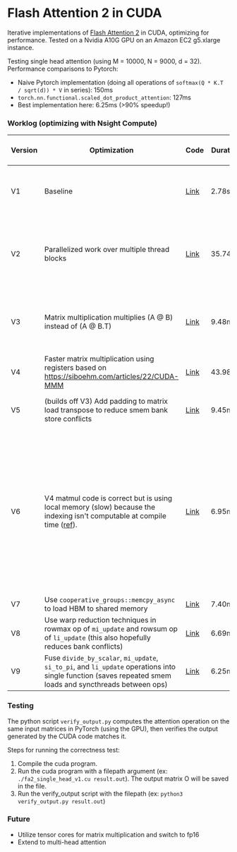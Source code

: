 # Flash Attention 2 in CUDA

Iterative implementations of [Flash Attention 2](https://arxiv.org/abs/2307.08691) in CUDA, optimizing for performance. Tested on a Nvidia A10G GPU on an Amazon EC2 g5.xlarge instance.

Testing single head attention (using M = 10000, N = 9000, d = 32). Performance comparisons to Pytorch:
- Naive Pytorch implementation (doing all operations of `softmax(Q * K.T / sqrt(d)) * V` in series): 150ms
- `torch.nn.functional.scaled_dot_product_attention`: 127ms
- Best implementation here: 6.25ms (>90% speedup!)

### Worklog (optimizing with Nsight Compute)

| Version | Optimization | Code | Duration | Compute Throughput % | Memory Throughput % | Notes |
| - | - | - | - | - | - | - |
| V1 | Baseline | [Link](./fa2_single_head_v1.cu) | 2.78s | 0.27% | 1.19% | Estimated speedup 98.75% since only 1 of 80 SMs being used. Compiling with `nvcc -o fa2_single_head_v1 fa2_single_head_v1.cu -lineinfo`.
| V2 | Parallelized work over multiple thread blocks | [Link](./fa2_single_head_v2.cu) | 35.74ms | 21.04% | 92.73% | Uncoalesced shared accesses est speedup 86.73%, shared load bank conflicts est speedup 78.20%, L1TEX local store access pattern est speedup 74.97%. Matrix multiplication is primary memory overhead.
| V3 | Matrix multiplication multiplies (A @ B) instead of (A @ B.T) | [Link](./fa2_single_head_v3.cu) | 9.48ms | 79.28% | 79.28% | L1TEX local store access pattern est speedup 55.43%; Memory I/O causing warp stalls. `matrix_block_load_transpose()` seems to have a big memory overhead.
| V4 | Faster matrix multiplication using registers based on https://siboehm.com/articles/22/CUDA-MMM | [Link](./fa2_single_head_v4.cu) | 43.98ms | 53.32% | 53.32% | Why is this slower than V3? Seems to be using local memory not registers.
| V5 | (builds off V3) Add padding to matrix load transpose to reduce smem bank store conflicts | [Link](./fa2_single_head_v5.cu) | 9.45ms | 79.61% | 79.61% | Matrix multiplication needs to be improved. li_update and mi_update also have excessive L1 wavefronts.
| V6 | V4 matmul code is correct but is using local memory (slow) because the indexing isn't computable at compile time ([ref](https://forums.developer.nvidia.com/t/nvcc-chooses-to-use-local-memory-while-there-is-a-lot-of-registers-it-can-use/198870)). | [Link](./fa2_single_head_v6.cu) | 6.95ms | 68.04% | 68.04% | Threads per block reduced to 512 to allow for more register space (only 64k per thread block, according to [technical specifications](https://docs.nvidia.com/cuda/cuda-c-programming-guide/index.html#features-and-technical-specifications)). However matmul is much faster so this is worth doing. New compile command: `nvcc -o fa2_single_head_v5 fa2_single_head_v5.cu -lineinfo -Xptxas -v -O3 -maxrregcount 128` to utilize as many registers as possible. Tried various blocktiling sizes (constant T), T=4 has best performance. Adding optimizations from V5 doesn't seem to help anymore - this builds off of V4.
| V7 | Use `cooperative_groups::memcpy_async` to load HBM to shared memory | [Link](./fa2_single_head_v7.cu) | 7.40ms | 63.93% | 63.93% | Async memory seems to be slower, unsure why.
| V8 | Use warp reduction techniques in rowmax op of `mi_update` and rowsum op of `li_update` (this also hopefully reduces bank conflicts) | [Link](./fa2_single_head_v8.cu) | 6.69ms | 72.99% | 72.99% | 
| V9 | Fuse `divide_by_scalar`, `mi_update`, `si_to_pi`, and `li_update` operations into single function (saves repeated smem loads and syncthreads between ops) | [Link](./fa2_single_head_v9.cu) | 6.25ms | 75.79% | 75.79% | 

### Testing

The python script `verify_output.py` computes the attention operation on the same input matrices in PyTorch (using the GPU), then verifies the output generated by the CUDA code matches it.

Steps for running the correctness test:
1. Compile the cuda program.
1. Run the cuda program with a filepath argument (ex: `./fa2_single_head_v1.cu result.out`). The output matrix O will be saved in the file.
2. Run the verify_output script with the filepath (ex: `python3 verify_output.py result.out`)

### Future
- Utilize tensor cores for matrix multiplication and switch to fp16
- Extend to multi-head attention
